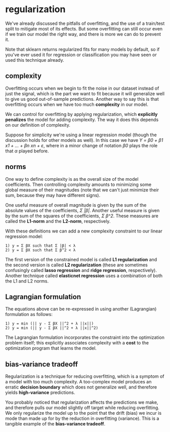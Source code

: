 <!-- author: Jason Dolatshahi -->

# regularization

We've already discussed the pitfalls of overfitting, and the use of a
train/test split to mitigate most of its effects. But some overfitting can
still occur even if we train our model the right way, and there is more we can
do to prevent it.

Note that sklearn returns regularized fits for many models by
default, so if you've ever used it for regression or classification you may
have seen or used this technique already.

## complexity

Overfitting occurs when we begin to fit the noise in our dataset instead of just
the signal, which is the part we want to fit because it will generalize well to
give us good out-of-sample predictions. Another way to say this is that
overfitting occurs when we have too much **complexity** in our model.

We can control for overfitting by applying regularization, which **explicitly
penalizes** the model for adding complexity. The way it does this depends on our
definition of complexity.

Suppose for simplicity we're using a linear regression model (though the
discussion holds for other models as well). In this case we have *Y = β0 + β1
x1 + ... + βn xn + ε*, where in a minor change of notation *β0* plays the role
that *α* played before.

## norms

One way to define complexity is as the overall size of the model coefficients. Then
controlling complexity amounts to minimizing some global measure of their
magnitudes (note that we can't just minimize their sum, because they may have
different signs).

One useful measure of overall magnitude is given by the sum of the absolute
values of the coefficients, *Σ |β|*. Another useful measure is given by the sum of
the squares of the coefficients, *Σ β^2*. These measures are called the **L1-norm**
and the **L2-norm**, respectively.

With these definitions we can add a new complexity constraint to our linear regression
model:

    1) y = Σ βX such that Σ |β| < λ 
    2) y = Σ βX such that Σ β^2 < λ 

The first version of the constrained model is called **L1 regularization** and
the second version is called **L2 regularization** (these are sometimes
confusingly called **lasso regression** and **ridge regression**,
respectively). Another technique called **elasticnet regression** uses a
combination of both the L1 and L2 norms.

## Lagrangian formulation

The equations above can be re-expressed in using another (Lagrangian)
formulation as follows:

    1) y = min (|| y - Σ βX ||^2 + λ ||x||)
    2) y = min (|| y - Σ βX ||^2 + λ ||x||^2)

The Lagrangian formulation incorporates the constraint into the optimization
problem itself; this explicitly associates complexity with a **cost** to the
optimization program that learns the model.

## bias-variance tradeoff
Regularization is a technique for reducing overfitting, which is a symptom of a
model with too much complexity. A too-complex model produces an erratic
**decision boundary** which does not generalize well, and therefore yields
**high-variance** predictions.

You probably noticed that regularization affects the predictions we make, and
therefore pulls our model slightly off target while reducing overfitting. We
only regularize the model up to the point that the drift (bias) we incur is
mode than made up for by the reduction in overfitting (variance). This is a
tangible example of the **bias-variance tradeoff**.
